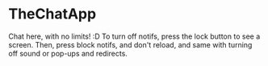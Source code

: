 # TheChatApp
Chat here, with no limits! :D
To turn off notifs, press the lock button to see a screen. Then, press block notifs, and don't reload, and same with turning off sound or pop-ups and redirects.

